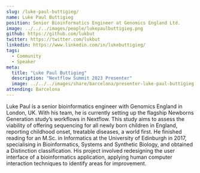 ```yaml
---
slug: /luke-paul-buttigieg/
name: Luke Paul Buttigieg
position: Senior Bioinformatics Engineer at Genomics England Ltd.
image: ../../../images/people/lukepaulbuttigieg.png
github: https://github.com/lukbut
twitter: https://twitter.com/lukbut
linkedin: https://www.linkedin.com/in/lukebuttigieg/
tags:
  - Community
  - Speaker
meta:
  title: "Luke Paul Buttigieg"
  description: "Nextflow Summit 2023 Presenter"
  image: ../../../images/share/barcelona/presenter-luke-paul-buttigieg.jpg
attending: Barcelona
---
```


Luke Paul is a senior bioinformatics engineer with Genomics England in London, UK. With his team, he is currently setting up the flagship Newborns Generation study’s workflows in Nextflow. This study aims to assess the viability of offering sequencing for all newly born children in England, reporting childhood onset, treatable diseases, a world first.   He finished reading for an M.Sc. in Informatics at the University of Edinburgh in 2017, specialising in Bioinformatics, Systems and Synthetic Biology, and obtained a Distinction classification. His project involved redesigning the user interface of a bioinformatics application, applying human computer interaction techniques to identify areas for improvement.
